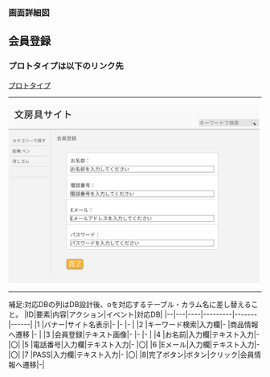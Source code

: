 ### 画面詳細図
## 会員登録
### プロトタイプは以下のリンク先
[プロトタイプ](https://www.figma.com/file/ZBReba9UB4XT2DDuA352MB/文房具サイト?node-id=0%3A1)

*****
<img src="./img/会員登録.png" width="500">

*****

補足:対応DBの列はDB設計後、oを対応するテーブル・カラム名に差し替えること。
|ID|要素|内容|アクション|イベント|対応DB|
|--|---|----|---------|-------|------|
|1  |バナー|サイト名表示|-  |-   |-     |
|2  |キーワード検索|入力欄|-  |商品情報へ遷移   |-     |
|3  |会員登録|テキスト画像|- |-  |-     |
|4  |お名前|入力欄|テキスト入力|-  |〇|
|5  |電話番号|入力欄|テキスト入力|-  |〇|
|6  |Eメール|入力欄|テキスト入力|-  |〇|
|7  |PASS|入力欄|テキスト入力|-  |〇|
|8|完了ボタン|ボタン|クリック|会員情報へ遷移|-|
